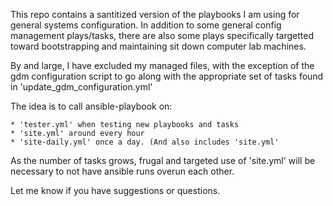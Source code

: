 This repo contains a santitized version of the playbooks I am using for
general systems configuration. In addition to some general config
management plays/tasks, there are also some plays specifically 
targetted toward bootstrapping and maintaining sit down computer
lab machines.

By and large, I have excluded my managed files, with the exception
of the gdm configuration script to go along with the appropriate
set of tasks found in 'update_gdm_configuration.yml'

The idea is to call ansible-playbook on:
    
    * 'tester.yml' when testing new playbooks and tasks
    * 'site.yml' around every hour
    * 'site-daily.yml' once a day. (And also includes 'site.yml'

As the number of tasks grows, frugal and targeted use of 'site.yml'
will be necessary to not have ansible runs overun each other.  

Let me know if you have suggestions or questions.

